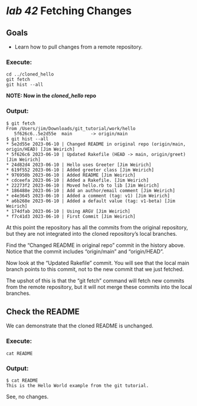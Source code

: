 # *lab 42* Fetching Changes

## Goals

- Learn how to pull changes from a remote repository.

### **Execute:**

``` instructions
cd ../cloned_hello
git fetch
git hist --all
```

**NOTE: Now in the *cloned_hello* repo**

### **Output:**

``` sample
$ git fetch
From /Users/jim/Downloads/git_tutorial/work/hello
   5f626c6..5e2d55e  main       -> origin/main
$ git hist --all
* 5e2d55e 2023-06-10 | Changed README in original repo (origin/main, origin/HEAD) [Jim Weirich]
* 5f626c6 2023-06-10 | Updated Rakefile (HEAD -> main, origin/greet) [Jim Weirich]
* 24d82d4 2023-06-10 | Hello uses Greeter [Jim Weirich]
* 619f552 2023-06-10 | Added greeter class [Jim Weirich]
* 976950b 2023-06-10 | Added README [Jim Weirich]
* cdceefa 2023-06-10 | Added a Rakefile. [Jim Weirich]
* 22273f2 2023-06-10 | Moved hello.rb to lib [Jim Weirich]
* 186488e 2023-06-10 | Add an author/email comment [Jim Weirich]
* e4e3645 2023-06-10 | Added a comment (tag: v1) [Jim Weirich]
* a6b268e 2023-06-10 | Added a default value (tag: v1-beta) [Jim Weirich]
* 174dfab 2023-06-10 | Using ARGV [Jim Weirich]
* f7c41d3 2023-06-10 | First Commit [Jim Weirich]
```

At this point the repository has all the commits from the original
repository, but they are not integrated into the cloned repository’s
local branches.

Find the “Changed README in original repo” commit in the history above.
Notice that the commit includes “origin/main” and “origin/HEAD”.

Now look at the “Updated Rakefile” commit. You will see that the local
main branch points to this commit, not to the new commit that we just
fetched.

The upshot of this is that the “git fetch” command will fetch new
commits from the remote repository, but it will not merge these commits
into the local branches.

## Check the README

We can demonstrate that the cloned README is unchanged.

### **Execute:**

``` instructions
cat README
```

### **Output:**

``` sample
$ cat README
This is the Hello World example from the git tutorial.
```

See, no changes.
